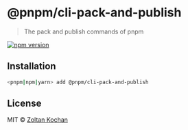 # @pnpm/cli-pack-and-publish

> The pack and publish commands of pnpm

[![npm version](https://img.shields.io/npm/v/@pnpm/cli-pack-and-publish.svg)](https://www.npmjs.com/package/@pnpm/cli-pack-and-publish)

## Installation

```sh
<pnpm|npm|yarn> add @pnpm/cli-pack-and-publish
```

## License

MIT © [Zoltan Kochan](https://www.kochan.io/)
